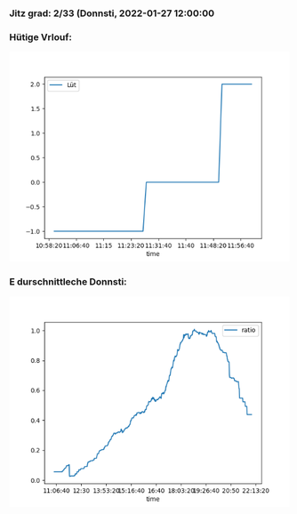 ### Jitz grad: 2/33 (Donnsti, 2022-01-27 12:00:00

### Hütige Vrlouf:
![Graph](Today.png)

### E durschnittleche Donnsti:
![Graph](Donnsti.png)